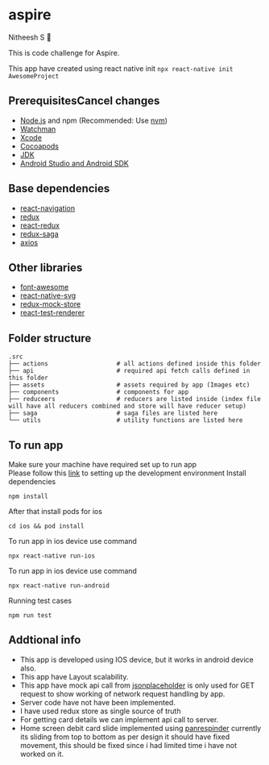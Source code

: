 # aspire 

Nitheesh S 🙂

This is code challenge for Aspire.

This app have created using react native init  `npx react-native init AwesomeProject`

## PrerequisitesCancel changes

- [Node.js](https://nodejs.org) and npm (Recommended: Use [nvm](https://github.com/nvm-sh/nvm))
- [Watchman](https://facebook.github.io/watchman)
- [Xcode](https://developer.apple.com/xcode)
- [Cocoapods](https://cocoapods.org)
- [JDK](https://www.oracle.com/java/technologies/javase-jdk11-downloads.html)
- [Android Studio and Android SDK](https://developer.android.com/studio)

## Base dependencies

- [react-navigation](https://reactnavigation.org/)
- [redux](https://redux.js.org/introduction/getting-started)
- [react-redux](https://react-redux.js.org/) 
- [redux-saga](https://redux-saga.js.org/) 
- [axios](https://github.com/axios/axios) 

## Other libraries
- [font-awesome](https://fontawesome.com/start)
- [react-native-svg](https://www.npmjs.com/package/react-native-svg)
- [redux-mock-store](https://github.com/reduxjs/redux-mock-store)
- [react-test-renderer](https://reactjs.org/docs/test-renderer.html)

## Folder structure 


    .src
    ├── actions                   # all actions defined inside this folder
    ├── api                       # required api fetch calls defined in this folder
    ├── assets                    # assets required by app (Images etc)
    ├── components                # components for app
    ├── reduceers                 # reducers are listed inside (index file will have all reducers combined and store will have reducer setup)
    ├── saga                      # saga files are listed here
    └── utils                     # utility functions are listed here
   
   
## To run app

Make sure your machine have required set up to run app <br />
Please follow this [link](https://reactnative.dev/docs/environment-setup) to setting up the development environment
Install dependencies  <br />

`npm install`  <br />

After that install pods for ios  <br />

`cd ios && pod install` <br />

To run app in ios device use command  <br />

`npx react-native run-ios`  <br />

To run app in ios device use command  <br />

`npx react-native run-android`  <br />

Running test cases 

`npm run test`
    
    
## Addtional info
- This app is developed using IOS device, but it works in android device also.
- This app have Layout scalability. 
- This app have mock api call from [jsonplaceholder](https://jsonplaceholder.typicode.com/) is only used for GET request to show working of network request handling by app.
- Server code have not have been implemented.
- I have used redux store as single source of truth
- For getting card details we can implement api call to server.
- Home screen debit card slide implemented using [panrespinder](https://reactnative.dev/docs/panresponder) currently its sliding from top to bottom as per design it should have fixed movement, this should be fixed since i had limited time i have not worked on it.


  
